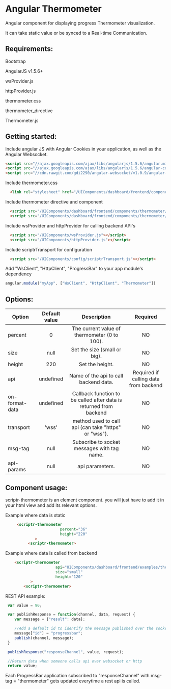 # Angular Thermometer 
 
  Angular component for displaying progress Thermometer visualization.
  
  It can take static value or be synced to a Real-time Communication. 

## Requirements:

  Bootstrap
  
  AngularJS v1.5.6+
  
  wsProvider.js
  
  httpProvider.js
  
  thermometer.css
  
  thermometer_directive
  
  Thermometer.js
  
## Getting started:

  Include angular JS with Angular Cookies in your application, as well as the Angular Websocket.
  
  ```html
  <script src="//ajax.googleapis.com/ajax/libs/angularjs/1.5.6/angular.min.js"></script>
  <script src="//ajax.googleapis.com/ajax/libs/angularjs/1.5.6/angular-cookies.js"></script>
  <script src="//cdn.rawgit.com/gdi2290/angular-websocket/v1.0.9/angular-websocket.min.js"></script>
  ```
   
  Include  thermometer.css
   
  ```html
    <link rel="stylesheet" href="/UIComponents/dashboard/frontend/components/thermometer/style.css">
  ```
     
  Include thermometer directive and component
  
  ```html
    <script src="/UIComponents/dashboard/frontend/components/thermometer/thermometer_directive.js"></script>
    <script src="/UIComponents/dashboard/frontend/components/thermometer/thermometer.js"></script>
   ```
  
  Include wsProvider and httpProvider for calling backend API's
  
  ```html
    <script src="/UIComponents/wsProvider.js"></script>
    <script src="/UIComponents/httpProvider.js"></script>
  ```
  
  Include scriptrTransport for configuration
  
  ```html
    <script src="/UIComponents/config/scriptrTransport.js"></script>
  ```
  
  Add "WsClient", "HttpClient", "ProgressBar" to your app module's dependency
  
  ```javascript
  angular.module("myApp", ["WsClient", "HttpClient", "Thermometer"])
  ```
  
## Options:

| Option        | Default value   | Description   | Required   |
| ------------- |:-------------:|:-------------:|:-------------:|
  percent | 0 | The current value of thermometer (0 to 100). | NO
  size      | null | Set the size (small or big). | NO
  height     | 220	 | Set the height. | NO
  api       | undefined    | 	Name of the api to call backend data.		| Required if calling data from backend	 
  on-format-data | undefined | Callback function to be called after data is returned from backend | NO
  transport |  'wss'     | 	method used to call api (can take "https" or "wss").		 | NO
  msg-tag   | null      | 	Subscribe to socket messages with tag name.		| NO     
  api-params  | null       | 	api parameters.  					| NO
  
  
## Component usage:

scriptr-thermometer is an element component. you will just have to add it in your html view and add its relevant options.

Example where data is static

 ```html
      <scriptr-thermometer
                         percent="36"  
                         height="220"
              >
           <scriptr-thermometer>  
  ```
  
Example where data is called from backend

 ```html
     <scriptr-thermometer
                       api="UIComponents/dashboard/frontend/examples/thermometer/getThermometerValue"      
                       size="small"       
                       height="120"
            >
         <scriptr-thermometer>  
  ```
  
  REST API example:
  
  ```javascript
   var value = 90; 

   var publishResponse = function(channel, data, request) {
      var message = {"result": data};

      //Add a default id to identify the message published over the socket
      message["id"] = "progressbar";
      publish(channel, message);
   }

   publishResponse("responseChannel", value, request);

   //Return data when someone calls api over websocket or http
   return value;
  ```
  Each ProgressBar application subscribed to "responseChannel" with msg-tag = "thermometer" gets updated everytime a rest api is called. 


